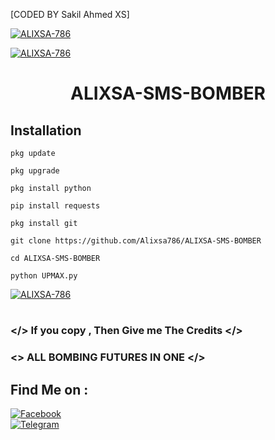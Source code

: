 [CODED BY Sakil Ahmed XS]

<a href="#"><img title="ALIXSA-786" src="https://i.top4top.io/p_26107it3q0.jpg"></a>

<a href="#"><img title="ALIXSA-786" src="https://img.shields.io/badge/AUTHOR-MR.SOUDHO%20ALI-red"></a>

<h1 align="center">ALIXSA-SMS-BOMBER</h1>


## <b>Installation</b>

```
pkg update

pkg upgrade

pkg install python

pip install requests

pkg install git

git clone https://github.com/Alixsa786/ALIXSA-SMS-BOMBER

cd ALIXSA-SMS-BOMBER

python UPMAX.py

```

<a href="#"><img title="ALIXSA-786" src="https://h.top4top.io/p_2628jq4fd0.jpg"></a>
<h1 align="center"></h1>

### </> If you copy , Then Give me The Credits </>

### <\> ALL BOMBING FUTURES IN ONE </>

## Find Me on :

[![Facebook](https://img.shields.io/badge/Facebook-OI%20ALI-blue)](https://www.facebook.com/Itzali.fb7?mibextid=ZbWKwL)</br>
[![Telegram](https://img.shields.io/badge/TELEGRAM-callmeali_7-blue)](t.me/callmeali_7)</br>
